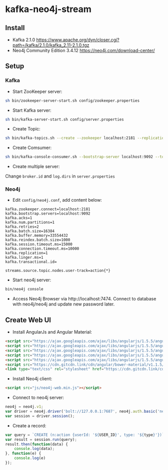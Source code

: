 # kafka-neo4j-stream

## Install
* Kafka 2.1.0 https://www.apache.org/dyn/closer.cgi?path=/kafka/2.1.0/kafka_2.11-2.1.0.tgz
* Neo4j Community Edition 3.4.12 https://neo4j.com/download-center/

## Setup

### Kafka
* Start ZooKeeper server:
``` bash
sh bin/zookeeper-server-start.sh config/zookeeper.properties
```

* Start Kafka server:
``` bash
sh bin/kafka-server-start.sh config/server.properties
```

* Create Topic:
``` bash
sh bin/kafka-topics.sh --create --zookeeper localhost:2181 --replication-factor 1 --partitions 1 --topic user-track
```

* Create Comsumer:
``` bash
sh bin/kafka-console-consumer.sh --bootstrap-server localhost:9092 --topic user-track --from-beginning
```

* Create multiple server:

Change `broker.id` and `log.dirs` in `server.properties`


### Neo4j

* Edit `config/neo4j.conf`, add content below:
```
kafka.zookeeper.connect=localhost:2181
kafka.bootstrap.servers=localhost:9092
kafka.acks=1
kafka.num.partitions=1
kafka.retries=2
kafka.batch.size=16384
kafka.buffer.memory=33554432
kafka.reindex.batch.size=1000
kafka.session.timeout.ms=15000
kafka.connection.timeout.ms=10000
kafka.replication=1
kafka.linger.ms=1
kafka.transactional.id=

streams.source.topic.nodes.user-track=action{*}
```

* Start neo4j server:
``` bash
bin/neo4j console
```

* Access Neo4j Browser via http://localhost:7474. Connect to database with neo4j/neo4j and update new password later.

## Create Web UI

* Install AngularJs and Angular Material:
``` html
<script src="https://ajax.googleapis.com/ajax/libs/angularjs/1.5.5/angular.js"></script>
<script src="https://ajax.googleapis.com/ajax/libs/angularjs/1.5.5/angular-animate.min.js"></script>
<script src="https://ajax.googleapis.com/ajax/libs/angularjs/1.5.5/angular-route.min.js"></script>
<script src="https://ajax.googleapis.com/ajax/libs/angularjs/1.5.5/angular-aria.min.js"></script>
<script src="https://ajax.googleapis.com/ajax/libs/angularjs/1.5.5/angular-messages.min.js"></script>
<script src="https://cdn.gitcdn.link/cdn/angular/bower-material/v1.1.5/angular-material.js"></script>
<link type="text/css" rel="stylesheet" href="https://cdn.gitcdn.link/cdn/angular/bower-material/v1.1.5/angular-material.css" />
```

* Install Neo4j client:
``` html
<script src="js/neo4j-web.min.js"></script>
```

* Connect to neo4j server:
``` js
neo4j = neo4j.v1;
var driver = neo4j.driver('bolt://127.0.0.1:7687', neo4j.auth.basic('neo4j', '123456'));
var session = driver.session();
```

* Create a record:
``` js
var query = `CREATE (n:action {userId: '${USER_ID}', type: '${type}'})`;
var result = session.run(query);
result.then(function(data) {
    console.log(data);
}, function(e) {
    console.log(e)
});
```


